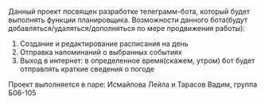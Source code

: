 Данный проект посвящен разработке телеграмм-бота, который будет выполнять функции планировщика. Возможности данного бота(будут добавляться/удаляться/дополняться по мере продвижения работы):
1. Создание и редактирование расписания на день
2. Отправка напоминаний о выбранных событиях
3. Выход в интернет: в определенное время(скажем, утром) бот будет отправлять краткие сведения о погоде

Проект выполняется в паре: Исмайлова Лейла и Тарасов Вадим, группа Б06-105
